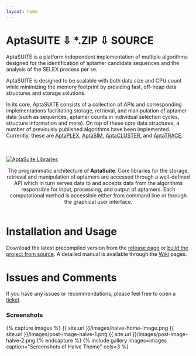 ```yaml
---
layout: home
---
```

# AptaSUITE <a href="https://github.com/drivenbyentropy/aptasuite/releases/download/v0.5/aptasuite-0.5.0.zip" title="posts" class="posts-menu-icon-zip"></a> <span class="download-zip">&#8681; *.ZIP</span> <a href="https://github.com/drivenbyentropy/aptasuite/archive/v0.5.tar.gz" title="posts" class="posts-menu-icon-source"></a> <span class="download-source">&#8681;&nbsp;SOURCE</span>

AptaSUITE is a platform independent implementation of multiple algorithms designed for the identification of aptamer candidate sequences and the analysis of the SELEX process per se.

AptaSUITE is designed to be scalable with both data size and CPU count while minimizing the memory footprint by providing fast, off-heap data structures and storage solutions.

In its core, AptaSUITE consists of a collection of APIs and corresponding implementations facilitating storage, retrieval, and manipulation of aptamer data (such as sequences, aptamer counts in individual selection cycles, structure information and more). On top of these core data structures, a number of previously published algorithms have been implemented. Currently, these are [AptaPLEX](https://www.ncbi.nlm.nih.gov/pubmed/27080809), [AptaSIM](https://www.ncbi.nlm.nih.gov/pubmed/25870409), [AptaCLUSTER](https://www.ncbi.nlm.nih.gov/pubmed/25558474), and [AptaTRACE](https://www.ncbi.nlm.nih.gov/pubmed/27467247).

<br><br><a href="{{ site.url }}/images/architechtureweb.png"><img src="{{ site.url }}/images/architechtureweb.png" alt="AptaSuite Libraries"></a>  

<center> The programmatic architecture of <b>AptaSuite</b>. Core libraries for the storage, retrieval and manipulation of aptamers are accessed through a well-defined API which in turn serves data to and accepts data from the algorithms responsible for input, processing, and output of aptamers. Each computational method is accessible either from command line or through the graphical user interface. </center><br>

# Installation and Usage

Download the latest precompiled version from the [release page](https://github.com/drivenbyentropy/aptasuite/releases) or [build the project from source](https://github.com/drivenbyentropy/aptasuite/wiki/Compiling-from-source). A detailed manual is available through the [Wiki](https://github.com/drivenbyentropy/aptasuite/wiki) pages.

# Issues and Comments
If you have any issues or recommendations, please feel free to open a [ticket](https://github.com/drivenbyentropy/aptasuite/issues).

### Screenshots

{% capture images %}
	{{ site.url }}/images/halve-home-image.png
	{{ site.url }}/images/post-image-halve-1.png
	{{ site.url }}/images/post-image-halve-2.png
{% endcapture %}
{% include gallery images=images caption="Screenshots of Halve Theme" cols=3 %}